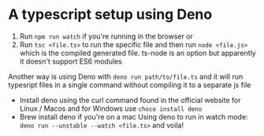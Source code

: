# A typescript setup using Deno

1. Run `npm run watch` if you're running in the browser or
2. Run `tsc <file.ts>` to run the specific file and then run `node <file.js>` which is the compiled generated file.
   ts-node is an option but apparently it doesn't support ES6 modules

Another way is using Deno with `deno run path/to/file.ts` and it will run typesript files in a single command without compiling it to a separate js file

-   Install deno using the curl command found in the official website for Linux / Macos and for Windows use `choco install deno`
-   Brew install deno if you're on a mac
    Using deno to run in watch mode:
    `deno run --unstable --watch <file.ts>` and voila!
